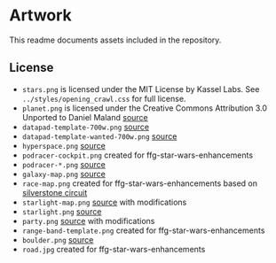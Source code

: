 # Artwork

This readme documents assets included in the repository.

## License

* `stars.png` is licensed under the MIT License by Kassel Labs. See `../styles/opening_crawl.css` for full license.
* `planet.png` is licensed under the Creative Commons Attribution 3.0 Unported to Daniel Maland [source](https://www.deviantart.com/dmaland/art/469813943)
* `datapad-template-700w.png` [source](https://www.reddit.com/r/swrpg/comments/6r7i9x/datapad_template/)
* `datapad-template-wanted-700w.png` [source](https://www.reddit.com/r/swrpg/comments/jzsqf8/a_custom_bounty_posting_screen_i_made_for_my/)
* `hyperspace.png` [source](https://drive.google.com/drive/folders/1hH0NHC82FJcXMk4TgPmFpfRh5rlaC0QK)
* `podracer-cockpit.png` created for ffg-star-wars-enhancements
* `podracer-*.png` [source](https://www.deviantart.com/unusualsuspex/gallery/46719912/sw-orthos)
* `galaxy-map.png` [source](https://starwars.fandom.com/wiki/The_galaxy/Legends?file=MainGalaxy.png)
* `race-map.png` created for ffg-star-wars-enhancements based on [silverstone circuit](https://en.wikipedia.org/wiki/Silverstone_Circuit)
* `starlight-map.png` [source](https://www.reddit.com/r/swrpg/comments/42im62/starlightclass_light_freighter_schematics_still/) with modifications
* `starlight.png` [source](http://www.oakthorne.net/wiki/index.php?title=File:Starlight-freighter.jpg)
* `party.png` [source](https://starwars.fandom.com/wiki/Jedi_Order) with modifications
* `range-band-template.png` created for ffg-star-wars-enhancements
* `boulder.png` [source](https://www.pngegg.com/en/png-clpey)
* `road.jpg` created for ffg-star-wars-enhancements

